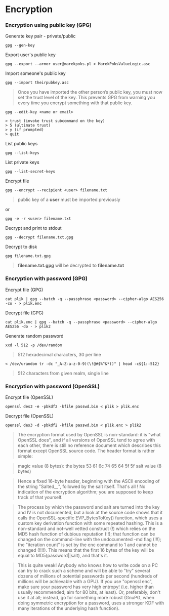 # Encryption

### Encryption using public key (GPG)

Generate key pair - private/public

	gpg --gen-key

Export user's public key

	gpg --export --armor user@marekpoks.pl > MarekPoksValueLogic.asc

Import someone's public key

	gpg --import theirpubkey.asc

> Once you have imported the other person’s public key, 
you must now set the trust level of the key. This prevents 
GPG from warning you every time you encrypt something with 
that public key.

	gpg --edit-key <name or email>

	> trust (invoke trust subcommand on the key)
	> 5 (ultimate trust)
	> y (if prompted)
	> quit

List public keys

	gpg --list-keys

List private keys

	gpg --list-secret-keys

Encrypt file

	gpg --encrypt --recipient <user> filename.txt

> public key of a **user** must be imported previously

or

	gpg -e -r <user> filename.txt

Decrypt and print to stdout

	gpg --decrypt filename.txt.gpg

Decrypt to disk

	gpg filename.txt.gpg

> **filename.txt.gpg** will be decrypted to **filename.txt**

### Encryption with password (GPG)

Encrypt file (GPG)

	cat plik | gpg --batch -q --passphrase <password> --cipher-algo AES256 -co - > plik.enc

Decrypt file (GPG)

	cat plik.enc | gpg --batch -q --passphrase <password> --cipher-algo AES256 -do - > plik2

Generate random password

	xxd -l 512 -p /dev/random

> 512 hexadecimal characters, 30 per line

	< /dev/urandom tr -dc "_A-Z-a-z-0-9)(\!@#$%^&*()" | head -c${1:-512}

> 512 characters from given realm, single line

### Encryption with password (OpenSSL)

Encrypt file (OpenSSL)

	openssl des3 -e -pbkdf2 -kfile passwd.bin < plik > plik.enc

Decrypt file (OpenSSL)

	openssl des3 -d -pbkdf2 -kfile passwd.bin < plik.enc > plik2

> The encryption format used by OpenSSL is non-standard: 
it is "what OpenSSL does", and if all versions of OpenSSL 
tend to agree with each other, there is still no reference 
document which describes this format except OpenSSL source 
code. The header format is rather simple:

> magic value (8 bytes): the bytes 53 61 6c 74 65 64 5f 5f 
salt value (8 bytes)

> Hence a fixed 16-byte header, beginning with the ASCII 
encoding of the string "Salted__", followed by the salt 
itself. That's all ! No indication of the encryption 
algorithm; you are supposed to keep track of that yourself.

> The process by which the password and salt are turned 
into the key and IV is not documented, but a look at the 
source code shows that it calls the OpenSSL-specific 
EVP_BytesToKey() function, which uses a custom key derivation 
function with some repeated hashing. This is a non-standard 
and not-well vetted construct (!) which relies on the MD5 
hash function of dubious reputation (!!); that function can 
be changed on the command-line with the undocumented -md 
flag (!!!); the "iteration count" is set by the enc command 
to 1 and cannot be changed (!!!!). This means that the first 
16 bytes of the key will be equal to MD5(password||salt), 
and that's it.

> This is quite weak! Anybody who knows how to write code on 
a PC can try to crack such a scheme and will be able to "try" 
several dozens of millions of potential passwords per second 
(hundreds of millions will be achievable with a GPU). If you 
use "openssl enc", make sure your password has very high 
entropy! (i.e. higher than usually recommended; aim for 80 
bits, at least). Or, preferably, don't use it at all; 
instead, go for something more robust (GnuPG, when doing 
symmetric encryption for a password, uses a stronger KDF 
with many iterations of the underlying hash function).
